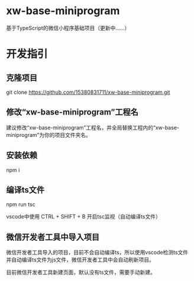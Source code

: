 # xw-base-miniprogram
基于TypeScript的微信小程序基础项目（更新中......）

# 开发指引

## 克隆项目

git clone https://github.com/15380831711/xw-base-miniprogram.git

## 修改“xw-base-miniprogram”工程名

建议修改“xw-base-miniprogram”工程名，并全局替换工程内的“xw-base-miniprogram”为你的项目文件夹名。

## 安装依赖

npm i

## 编译ts文件

npm run tsc

vscode中使用 CTRL + SHIFT + B 开启tsc监视（自动编译ts文件）

## 微信开发者工具中导入项目

微信开发者工具导入的项目，目前不会自动编译ts，所以使用vscode检测ts文件并自动编译ts文件为js文件，微信开发者工具中会自动刷新项目。

目前微信开发者工具新建页面，默认没有ts文件，需要手动新建。
